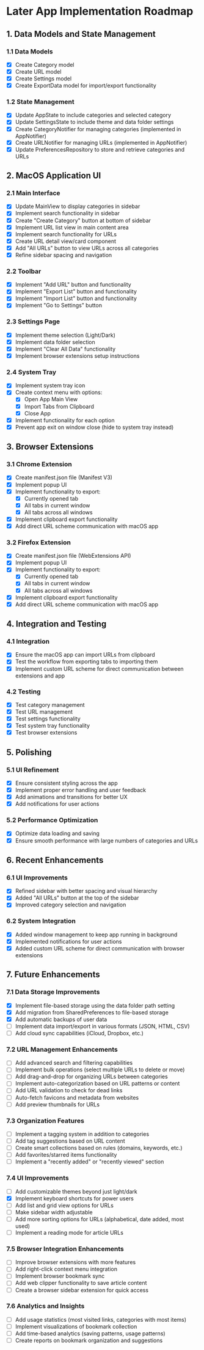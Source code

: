 # Later App Implementation Roadmap

## 1. Data Models and State Management

### 1.1 Data Models

- [x] Create Category model
- [x] Create URL model
- [x] Create Settings model
- [x] Create ExportData model for import/export functionality

### 1.2 State Management

- [x] Update AppState to include categories and selected category
- [x] Update SettingsState to include theme and data folder settings
- [x] Create CategoryNotifier for managing categories (implemented in AppNotifier)
- [x] Create URLNotifier for managing URLs (implemented in AppNotifier)
- [x] Update PreferencesRepository to store and retrieve categories and URLs

## 2. MacOS Application UI

### 2.1 Main Interface

- [x] Update MainView to display categories in sidebar
- [x] Implement search functionality in sidebar
- [x] Create "Create Category" button at bottom of sidebar
- [x] Implement URL list view in main content area
- [x] Implement search functionality for URLs
- [x] Create URL detail view/card component
- [x] Add "All URLs" button to view URLs across all categories
- [x] Refine sidebar spacing and navigation

### 2.2 Toolbar

- [x] Implement "Add URL" button and functionality
- [x] Implement "Export List" button and functionality
- [x] Implement "Import List" button and functionality
- [x] Implement "Go to Settings" button

### 2.3 Settings Page

- [x] Implement theme selection (Light/Dark)
- [x] Implement data folder selection
- [x] Implement "Clear All Data" functionality
- [x] Implement browser extensions setup instructions

### 2.4 System Tray

- [x] Implement system tray icon
- [x] Create context menu with options:
  - [x] Open App Main View
  - [x] Import Tabs from Clipboard
  - [x] Close App
- [x] Implement functionality for each option
- [x] Prevent app exit on window close (hide to system tray instead)

## 3. Browser Extensions

### 3.1 Chrome Extension

- [x] Create manifest.json file (Manifest V3)
- [x] Implement popup UI
- [x] Implement functionality to export:
  - [x] Currently opened tab
  - [x] All tabs in current window
  - [x] All tabs across all windows
- [x] Implement clipboard export functionality
- [x] Add direct URL scheme communication with macOS app

### 3.2 Firefox Extension

- [x] Create manifest.json file (WebExtensions API)
- [x] Implement popup UI
- [x] Implement functionality to export:
  - [x] Currently opened tab
  - [x] All tabs in current window
  - [x] All tabs across all windows
- [x] Implement clipboard export functionality
- [x] Add direct URL scheme communication with macOS app

## 4. Integration and Testing

### 4.1 Integration

- [x] Ensure the macOS app can import URLs from clipboard
- [x] Test the workflow from exporting tabs to importing them
- [x] Implement custom URL scheme for direct communication between extensions and app

### 4.2 Testing

- [x] Test category management
- [x] Test URL management
- [x] Test settings functionality
- [x] Test system tray functionality
- [x] Test browser extensions

## 5. Polishing

### 5.1 UI Refinement

- [x] Ensure consistent styling across the app
- [x] Implement proper error handling and user feedback
- [x] Add animations and transitions for better UX
- [x] Add notifications for user actions

### 5.2 Performance Optimization

- [x] Optimize data loading and saving
- [x] Ensure smooth performance with large numbers of categories and URLs

## 6. Recent Enhancements

### 6.1 UI Improvements

- [x] Refined sidebar with better spacing and visual hierarchy
- [x] Added "All URLs" button at the top of the sidebar
- [x] Improved category selection and navigation

### 6.2 System Integration

- [x] Added window management to keep app running in background
- [x] Implemented notifications for user actions
- [x] Added custom URL scheme for direct communication with browser extensions

## 7. Future Enhancements

### 7.1 Data Storage Improvements

- [x] Implement file-based storage using the data folder path setting
- [x] Add migration from SharedPreferences to file-based storage
- [x] Add automatic backups of user data
- [ ] Implement data import/export in various formats (JSON, HTML, CSV)
- [ ] Add cloud sync capabilities (iCloud, Dropbox, etc.)

### 7.2 URL Management Enhancements

- [ ] Add advanced search and filtering capabilities
- [ ] Implement bulk operations (select multiple URLs to delete or move)
- [ ] Add drag-and-drop for organizing URLs between categories
- [ ] Implement auto-categorization based on URL patterns or content
- [ ] Add URL validation to check for dead links
- [ ] Auto-fetch favicons and metadata from websites
- [ ] Add preview thumbnails for URLs

### 7.3 Organization Features

- [ ] Implement a tagging system in addition to categories
- [ ] Add tag suggestions based on URL content
- [ ] Create smart collections based on rules (domains, keywords, etc.)
- [ ] Add favorites/starred items functionality
- [ ] Implement a "recently added" or "recently viewed" section

### 7.4 UI Improvements

- [ ] Add customizable themes beyond just light/dark
- [x] Implement keyboard shortcuts for power users
- [ ] Add list and grid view options for URLs
- [ ] Make sidebar width adjustable
- [ ] Add more sorting options for URLs (alphabetical, date added, most used)
- [ ] Implement a reading mode for article URLs

### 7.5 Browser Integration Enhancements

- [ ] Improve browser extensions with more features
- [ ] Add right-click context menu integration
- [ ] Implement browser bookmark sync
- [ ] Add web clipper functionality to save article content
- [ ] Create a browser sidebar extension for quick access

### 7.6 Analytics and Insights

- [ ] Add usage statistics (most visited links, categories with most items)
- [ ] Implement visualizations of bookmark collection
- [ ] Add time-based analytics (saving patterns, usage patterns)
- [ ] Create reports on bookmark organization and suggestions
